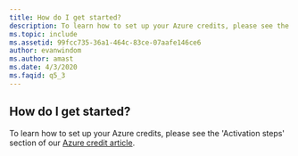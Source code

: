 ```yaml
---
title: How do I get started?
description: To learn how to set up your Azure credits, please see the 'Activation steps' section of our Azure credit article.
ms.topic: include
ms.assetid: 99fcc735-36a1-464c-83ce-07aafe146ce6
author: evanwindom
ms.author: amast
ms.date: 4/3/2020
ms.faqid: q5_3
---
```


## How do I get started?

To learn how to set up your Azure credits, please see the \'Activation steps\' section of our [Azure credit article](https://learn.microsoft.com/visualstudio/subscriptions/vs-azure).
